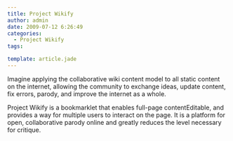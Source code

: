 ```yaml
---
title: Project Wikify
author: admin
date: 2009-07-12 6:26:49
categories:
  - Project Wikify
tags: 

template: article.jade
---
```


Imagine applying the collaborative wiki content model to all static content on the internet, allowing the community to exchange ideas, update content, fix errors, parody, and improve the internet as a whole.

Project Wikify is a bookmarklet that enables full-page contentEditable, and provides a way for multiple users to interact on the page. It is a platform for open, collaborative parody online and greatly reduces the level necessary for critique.
